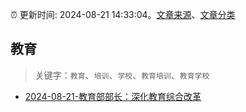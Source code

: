 :alarm_clock: 更新时间: 2024-08-21 14:33:04。[文章来源](/README.md)、[文章分类](/TAGS.md)

## 教育


> 关键字：`教育`、`培训`、`学校`、`教育培训`、`教育学校`



- [2024-08-21-教育部部长：深化教育综合改革](https://www.cls.cn/detail/1770754) 
